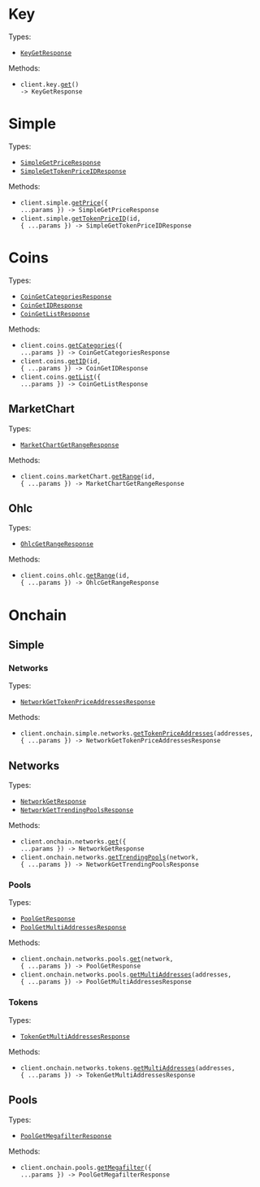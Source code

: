 # Key

Types:

- <code><a href="./src/resources/key.ts">KeyGetResponse</a></code>

Methods:

- <code title="get /key">client.key.<a href="./src/resources/key.ts">get</a>() -> KeyGetResponse</code>

# Simple

Types:

- <code><a href="./src/resources/simple.ts">SimpleGetPriceResponse</a></code>
- <code><a href="./src/resources/simple.ts">SimpleGetTokenPriceIDResponse</a></code>

Methods:

- <code title="get /simple/price">client.simple.<a href="./src/resources/simple.ts">getPrice</a>({ ...params }) -> SimpleGetPriceResponse</code>
- <code title="get /simple/token_price/{id}">client.simple.<a href="./src/resources/simple.ts">getTokenPriceID</a>(id, { ...params }) -> SimpleGetTokenPriceIDResponse</code>

# Coins

Types:

- <code><a href="./src/resources/coins/coins.ts">CoinGetCategoriesResponse</a></code>
- <code><a href="./src/resources/coins/coins.ts">CoinGetIDResponse</a></code>
- <code><a href="./src/resources/coins/coins.ts">CoinGetListResponse</a></code>

Methods:

- <code title="get /coins/categories">client.coins.<a href="./src/resources/coins/coins.ts">getCategories</a>({ ...params }) -> CoinGetCategoriesResponse</code>
- <code title="get /coins/{id}">client.coins.<a href="./src/resources/coins/coins.ts">getID</a>(id, { ...params }) -> CoinGetIDResponse</code>
- <code title="get /coins/list">client.coins.<a href="./src/resources/coins/coins.ts">getList</a>({ ...params }) -> CoinGetListResponse</code>

## MarketChart

Types:

- <code><a href="./src/resources/coins/market-chart.ts">MarketChartGetRangeResponse</a></code>

Methods:

- <code title="get /coins/{id}/market_chart/range">client.coins.marketChart.<a href="./src/resources/coins/market-chart.ts">getRange</a>(id, { ...params }) -> MarketChartGetRangeResponse</code>

## Ohlc

Types:

- <code><a href="./src/resources/coins/ohlc.ts">OhlcGetRangeResponse</a></code>

Methods:

- <code title="get /coins/{id}/ohlc/range">client.coins.ohlc.<a href="./src/resources/coins/ohlc.ts">getRange</a>(id, { ...params }) -> OhlcGetRangeResponse</code>

# Onchain

## Simple

### Networks

Types:

- <code><a href="./src/resources/onchain/simple/networks.ts">NetworkGetTokenPriceAddressesResponse</a></code>

Methods:

- <code title="get /onchain/simple/networks/{network}/token_price/{addresses}">client.onchain.simple.networks.<a href="./src/resources/onchain/simple/networks.ts">getTokenPriceAddresses</a>(addresses, { ...params }) -> NetworkGetTokenPriceAddressesResponse</code>

## Networks

Types:

- <code><a href="./src/resources/onchain/networks/networks.ts">NetworkGetResponse</a></code>
- <code><a href="./src/resources/onchain/networks/networks.ts">NetworkGetTrendingPoolsResponse</a></code>

Methods:

- <code title="get /onchain/networks">client.onchain.networks.<a href="./src/resources/onchain/networks/networks.ts">get</a>({ ...params }) -> NetworkGetResponse</code>
- <code title="get /onchain/networks/{network}/trending_pools">client.onchain.networks.<a href="./src/resources/onchain/networks/networks.ts">getTrendingPools</a>(network, { ...params }) -> NetworkGetTrendingPoolsResponse</code>

### Pools

Types:

- <code><a href="./src/resources/onchain/networks/pools.ts">PoolGetResponse</a></code>
- <code><a href="./src/resources/onchain/networks/pools.ts">PoolGetMultiAddressesResponse</a></code>

Methods:

- <code title="get /onchain/networks/{network}/pools">client.onchain.networks.pools.<a href="./src/resources/onchain/networks/pools.ts">get</a>(network, { ...params }) -> PoolGetResponse</code>
- <code title="get /onchain/networks/{network}/pools/multi/{addresses}">client.onchain.networks.pools.<a href="./src/resources/onchain/networks/pools.ts">getMultiAddresses</a>(addresses, { ...params }) -> PoolGetMultiAddressesResponse</code>

### Tokens

Types:

- <code><a href="./src/resources/onchain/networks/tokens.ts">TokenGetMultiAddressesResponse</a></code>

Methods:

- <code title="get /onchain/networks/{network}/tokens/multi/{addresses}">client.onchain.networks.tokens.<a href="./src/resources/onchain/networks/tokens.ts">getMultiAddresses</a>(addresses, { ...params }) -> TokenGetMultiAddressesResponse</code>

## Pools

Types:

- <code><a href="./src/resources/onchain/pools.ts">PoolGetMegafilterResponse</a></code>

Methods:

- <code title="get /onchain/pools/megafilter">client.onchain.pools.<a href="./src/resources/onchain/pools.ts">getMegafilter</a>({ ...params }) -> PoolGetMegafilterResponse</code>
